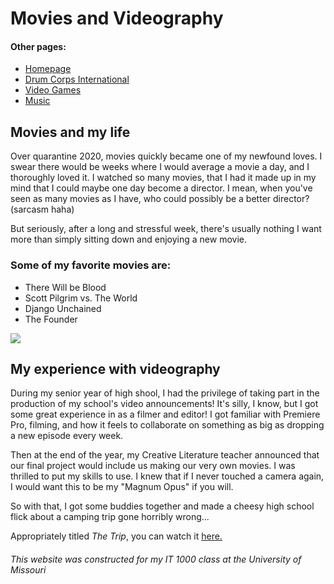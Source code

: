 # Movies and Videography

#### Other pages:

<html>
  <body>
    <ul>
      <li><a href="README.md">Homepage</a></li>
      <li><a href="Drum_Corps.md">Drum Corps International</a></li>
      <li><a href="Video_Games.md">Video Games</a></li>
      <li><a href="">Music</a></li>
    </ul>
    </body>
  </html>

## Movies and my life   

Over quarantine 2020, movies quickly became one of my newfound loves. I swear there would
be weeks where I would average a movie a day, and I thoroughly loved it. I watched so many
movies, that I had it made up in my mind that I could maybe one day become a director. I 
mean, when you've seen as many movies as I have, who could possibly be a better director?
(sarcasm haha)

But seriously, after a long and stressful week, there's usually nothing I want more than 
simply sitting down and enjoying a new movie.

### Some of my favorite movies are:
* There Will be Blood
* Scott Pilgrim vs. The World
* Django Unchained
* The Founder

![](https://upload.wikimedia.org/wikipedia/en/thumb/d/da/There_Will_Be_Blood_Poster.jpg/220px-There_Will_Be_Blood_Poster.jpg)

## My experience with videography

During my senior year of high shool, I had the privilege of taking part in the production of
my school's video announcements! It's silly, I know, but I got some great experience in as a
filmer and editor! I got familiar with Premiere Pro, filming, and how it feels to collaborate
on something as big as dropping a new episode every week. 

Then at the end of the year, my Creative Literature teacher announced that our final project
would include us making our very own movies. 
I was thrilled to put my skills to use. I knew that if I never touched a camera again, I would
want this to be my "Magnum Opus" if you will.

So with that, I got some buddies together and made a cheesy high school flick about a camping 
trip gone horribly wrong... 

Appropriately titled _The Trip_, you can watch it [here.](https://www.youtube.com/watch?v=iUMiS2Dtqyg)

###### This website was constructed for my IT 1000 class at the University of Missouri
        
       
